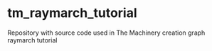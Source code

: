 # tm_raymarch_tutorial
Repository with source code used in The Machinery creation graph raymarch tutorial
